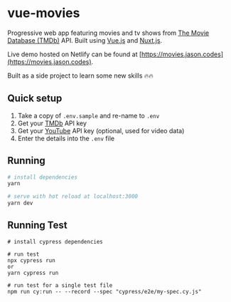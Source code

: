 # vue-movies

Progressive web app featuring movies and tv shows from [The Movie Database (TMDb)](https://developers.themoviedb.org/3) API. Built using [Vue.js](https://github.com/vuejs/vue) and [Nuxt.js](https://github.com/nuxt/nuxt.js).

Live demo hosted on Netlify can be found at [https://movies.jason.codes](https://movies.jason.codes).

Built as a side project to learn some new skills 🔥🔥

## Quick setup

1. Take a copy of `.env.sample` and re-name to `.env`
2. Get your [TMDb](https://developers.themoviedb.org/3) API key
3. Get your [YouTube](https://developers.google.com/youtube/v3/getting-started) API key (optional, used for video data)
4. Enter the details into the `.env` file

## Running

```bash
# install dependencies
yarn

# serve with hot reload at localhost:3000
yarn dev
```
## Running Test
```
# install cypress dependencies

# run test
npx cypress run
or
yarn cypress run

# run test for a single test file
npm run cy:run -- --record --spec "cypress/e2e/my-spec.cy.js"

```
